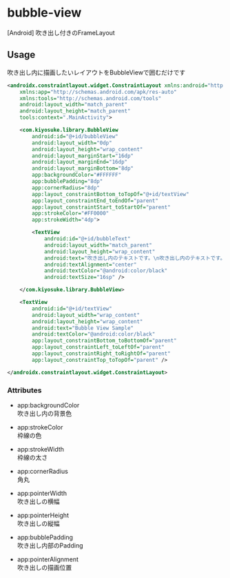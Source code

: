 # bubble-view
[Android] 吹き出し付きのFrameLayout

## Usage

吹き出し内に描画したいレイアウトをBubbleViewで囲むだけです
```xml
<androidx.constraintlayout.widget.ConstraintLayout xmlns:android="http://schemas.android.com/apk/res/android"
    xmlns:app="http://schemas.android.com/apk/res-auto"
    xmlns:tools="http://schemas.android.com/tools"
    android:layout_width="match_parent"
    android:layout_height="match_parent"
    tools:context=".MainActivity">

    <com.kiyosuke.library.BubbleView
        android:id="@+id/bubbleView"
        android:layout_width="0dp"
        android:layout_height="wrap_content"
        android:layout_marginStart="16dp"
        android:layout_marginEnd="16dp"
        android:layout_marginBottom="8dp"
        app:backgroundColor="#FFFFFF"
        app:bubblePadding="8dp"
        app:cornerRadius="8dp"
        app:layout_constraintBottom_toTopOf="@+id/textView"
        app:layout_constraintEnd_toEndOf="parent"
        app:layout_constraintStart_toStartOf="parent"
        app:strokeColor="#FF0000"
        app:strokeWidth="4dp">

        <TextView
            android:id="@+id/bubbleText"
            android:layout_width="match_parent"
            android:layout_height="wrap_content"
            android:text="吹き出し内のテキストです。\n吹き出し内のテキストです。"
            android:textAlignment="center"
            android:textColor="@android:color/black"
            android:textSize="16sp" />

    </com.kiyosuke.library.BubbleView>

    <TextView
        android:id="@+id/textView"
        android:layout_width="wrap_content"
        android:layout_height="wrap_content"
        android:text="Bubble View Sample"
        android:textColor="@android:color/black"
        app:layout_constraintBottom_toBottomOf="parent"
        app:layout_constraintLeft_toLeftOf="parent"
        app:layout_constraintRight_toRightOf="parent"
        app:layout_constraintTop_toTopOf="parent" />

</androidx.constraintlayout.widget.ConstraintLayout>
```

### Attributes
* app:backgroundColor  
吹き出し内の背景色

* app:strokeColor  
枠線の色

* app:strokeWidth  
枠線の太さ

* app:cornerRadius  
角丸

* app:pointerWidth  
吹き出しの横幅

* app:pointerHeight  
吹き出しの縦幅

* app:bubblePadding  
吹き出し内部のPadding

* app:pointerAlignment  
吹き出しの描画位置
